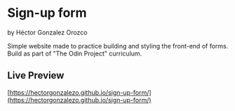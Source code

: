 # Sign-up form

by Héctor Gonzalez Orozco

Simple website made to practice building and styling the front-end of forms.
Build as part of "The Odin Project" curriculum.

## Live Preview
[https://hectorgonzalezo.github.io/sign-up-form/](https://hectorgonzalezo.github.io/sign-up-form/)

